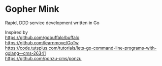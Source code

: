 # Gopher Mink
Rapid, DDD service development written in Go

Inspired by  
https://github.com/gobuffalo/buffalo  
https://github.com/learnmove/GoTw
https://code.tutsplus.com/tutorials/lets-go-command-line-programs-with-golang--cms-26341  
https://github.com/ponzu-cms/ponzu
